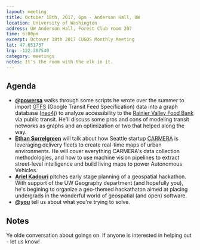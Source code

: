 ```yaml
---
layout: meeting
title: October 18th, 2017, 6pm - Anderson Hall, UW
location: University of Washington
address: UW Anderson Hall, Forest Club room 207
time: 6:00pm
excerpt: Octover 18th 2017 CUGOS Monthly Meeting
lat: 47.651737
lng: -122.307540
category: meetings
notes: It's the room with the elk in it.
---
```



## Agenda
- **[@powersa](https://github.com/powersa)** walks through some scripts he wrote over the summer to import [GTFS](https://developers.google.com/transit/gtfs/reference/) (Google Transit Feed Specification) data into a graph database ([neo4j](https://neo4j.com/)) to analyze accessibility to the [Rainier Valley Food Bank](http://www.rvfb.org/) via public transit. He'll discuss some pros and cons of modeling transit networks as graphs and an optimization or two that helped along the way.
- **[Ethan Sorrelgreen](https://www.linkedin.com/in/ethansorrelgreen/)** will talk about how Seattle startup [CARMERA](http://www.carmera.com/) is leveraging delivery fleets to create real-time maps of urban environments. He will cover everything CARMERA's data collection methodologies, and how to use machine vision pipelines to extract street-level intelligence and build living maps to power Autonomous Vehicles. 
- **[Ariel Kadouri](https://github.com/akadouri)** pitches early stage planning of a geospatial hackathon. With support of the UW Geography department (and hopefully you), he's begining to organize a geo-themed hackathaton aimed at placing undergrads in the wonderful world of geospatial (and open) software. 
- **[@you](http://cugos.org/people/)** tell us about what you're trying to solve.


## Notes

Ye olde conversation about goings on. If anyone is interested in helping out - let us know!
